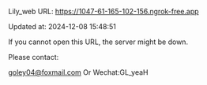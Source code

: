 Lily_web URL: https://1047-61-165-102-156.ngrok-free.app

Updated at: 2024-12-08 15:48:51

If you cannot open this URL, the server might be down.

Please contact: 

goley04@foxmail.com Or Wechat:GL_yeaH
